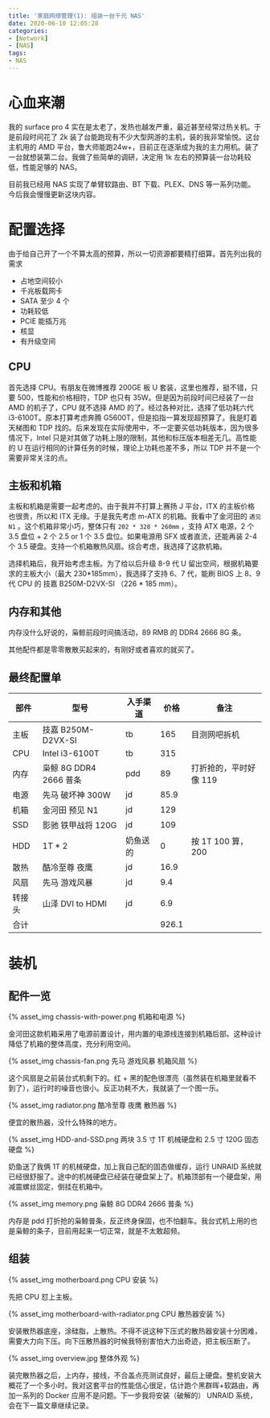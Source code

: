 ```yaml
---
title: '家庭网络管理(1): 组装一台千元 NAS'
date: 2020-06-10 12:05:28
categories:
- [Network]
- [NAS]
tags:
- NAS
---
```


# 心血来潮

我的 surface pro 4 实在是太老了，发热也越发严重，最近甚至经常过热关机。于是前段时间花了 2k 装了台能跑现有不少大型网游的主机，装的我非常愉悦。这台主机用的 AMD 平台，鲁大师能跑24w+，目前正在逐渐成为我的主力用机。装了一台就想装第二台。我做了些简单的调研，决定用 1k 左右的预算装一台功耗较低，性能足够的 NAS。

目前我已经用 NAS 实现了单臂软路由、BT 下载、PLEX、DNS 等一系列功能。今后我会慢慢更新这块内容。

# 配置选择

由于给自己开了一个不算太高的预算，所以一切资源都要精打细算。首先列出我的需求

- 占地空间较小
- 千兆板载网卡
- SATA 至少 4 个
- 功耗较低
- PCIE 能插万兆
- 核显
- 有升级空间

## CPU

首先选择 CPU。有朋友在微博推荐 200GE 板 U 套装，这里也推荐，挺不错，只要 500，性能和价格相符，TDP 也只有 35W。但是因为前段时间已经装了一台 AMD 的机子了，CPU 就不选择 AMD 的了。经过各种对比，选择了低功耗六代 i3-6100T。原本打算考虑奔腾 G5600T，但是掐指一算发现超预算了。我是盯着天梯图和 TDP 找的。后来发现在实际使用中，不一定要买低功耗版本，因为很多情况下，Intel 只是对其做了功耗上限的限制，其他和标压版本相差无几。高性能的 U 在运行相同的计算任务的时候，理论上功耗也差不多，所以 TDP 并不是一个需要非常关注的点。

## 主板和机箱

主板和机箱是需要一起考虑的。由于我并不打算上赛扬 J 平台，ITX 的主板价格也很贵，所以和 ITX 无缘。于是我先考虑 m-ATX 的机箱。我看中了金河田的 `遇见 N1` 。这个机箱非常小巧，整体只有 `202 * 328 * 260mm` ，支持 ATX 电源，2 个 3.5 盘位 + 2 个 2.5 or 1 个 3.5 盘位。如果电源用 SFX 或者直流，还能再装 2-4 个 3.5 硬盘。支持一个机箱散热风扇。综合考虑，我选择了这款机箱。

选择机箱后，我开始考虑主板。为了给以后升级 8-9 代 U 留出空间，根据机箱要求的主板大小（最大 230*185mm），我选择了支持 6、7 代，能刷 BIOS 上 8、9 代 CPU 的 技嘉 B250M-D2VX-SI （226 * 185 mm）。

## 内存和其他

内存没什么好说的，枭鲸前段时间搞活动，89 RMB 的 DDR4 2666 8G 条。

其他配件都是零零散散买起来的，有刚好或者喜欢的就买了。

## 最终配置单

<!--more-->

| 部件 | 型号                 | 入手渠道 | 价格 | 备注                 |
| ------ | ---------------------- | -------- | ----- | ---------------------- |
| 主板 | 技嘉 B250M-D2VX-SI   | tb       | 165   | 目测网吧拆机     |
| CPU    | Intel i3-6100T         | tb       | 315   |                        |
| 内存 | 枭鲸 8G DDR4 2666 普条 | pdd      | 89    | 打折抢的，平时好像 119 |
| 电源 | 先马 破坏神 300W  | jd       | 85.9  |                        |
| 机箱 | 金河田 预见 N1    | jd       | 129   |                        |
| SSD    | 影驰 铁甲战将 120G | jd       | 109   |                        |
| HDD    | 1T * 2                 | 奶鱼送的 | 0     | 按 1T 100 算，200   |
| 散热 | 酷冷至尊 夜鹰    | jd       | 16.9  |                        |
| 风扇 | 先马 游戏风暴    | jd       | 9.4   |                        |
| 转接头 | 山泽 DVI to HDMI     | jd       | 6.9   |                        |
| 合计 |                        |          | 926.1 |                        |

# 装机

## 配件一览

{% asset_img chassis-with-power.png 机箱和电源 %}

金河田这款机箱采用了电源前置设计，用内置的电源线连接到机箱后部。这种设计降低了机箱的整体高度，充分利用空间。

{% asset_img chassis-fan.png 先马 游戏风暴 机箱风扇 %}

这个风扇是之前装台式机剩下的。红 + 黑的配色很漂亮（虽然装在机箱里就看不到了），运行时的噪音也很小。反正功耗不大，我就装了一个图一乐。

{% asset_img radiator.png 酷冷至尊 夜鹰 散热器 %}

便宜的散热器，没什么特殊的地方。

{% asset_img HDD-and-SSD.png 两块 3.5 寸 1T 机械硬盘和 2.5 寸 120G 固态硬盘 %}

奶鱼送了我俩 1T 的机械硬盘，加上我自己配的固态做缓存，运行 UNRAID 系统就已经很舒服了。途中的机械硬盘已经装在硬盘架上了。机箱顶部有一个硬盘架，用减震螺丝固定，倒挂在机箱中。

{% asset_img memory.png 枭鲸 8G DDR4 2666 普条 %}

内存是 pdd 打折抢的枭鲸普条，反正终身保固，也不怕翻车。我台式机上用的也是枭鲸的条子，目前用起来一切正常，就是不太敢超频。

## 组装

{% asset_img motherboard.png CPU 安装 %}

先把 CPU 怼上主板。

{% asset_img motherboard-with-radiator.png CPU 散热器安装 %}

安装散热器底座，涂硅脂，上散热。不得不说这种下压式的散热器安装十分困难，需要大力向下压。向下压散热器的时候我特别害怕大力出奇迹，把主板压断了。

{% asset_img overview.jpg 整体外观 %}

装完散热器之后，上内存，接线，不合盖点亮测试良好，最后上硬盘。整机安装大概花了一个多小时。我对这套平台的性能信心很足，估计跑个黑群晖+软路由，再加一系列的 Docker 应用不是问题。下一步我将安装（破解的） UNRAID 系统，会在下一篇文章继续记录。
